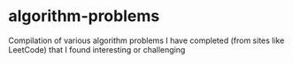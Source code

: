 # algorithm-problems
Compilation of various algorithm problems I have completed (from sites like LeetCode) that I found interesting or challenging
